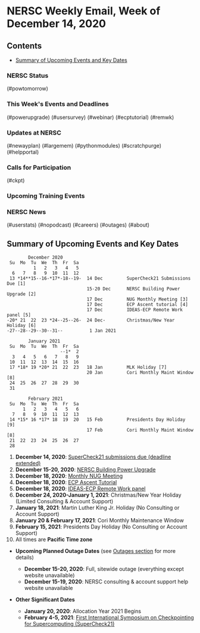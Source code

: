# NERSC Weekly Email, Week of December 14, 2020 <a name="top"></a> #

## Contents ## 

- [Summary of Upcoming Events and Key Dates](#dates)

### NERSC Status

(#powtomorrow)

### This Week's Events and Deadlines

(#powerupgrade)
(#usersurvey)
(#webinar)
(#ecptutorial)
(#remwk)

### Updates at NERSC 

(#newayplan)
(#largemem)
(#pythonmodules)
(#scratchpurge)
(#helpportal)

### Calls for Participation

(#ckpt)

### Upcoming Training Events 


### NERSC News 

(#userstats)
(#nopodcast)
(#careers)
(#outages)
(#about)

## Summary of Upcoming Events and Key Dates <a name="dates"/></a> ##

            December 2020   
     Su  Mo  Tu  We  Th  Fr  Sa
              1   2   3   4   5
      6   7   8   9  10  11  12   
     13 *14**15--16-*17*-18--19-  14 Dec         SuperCheck21 Submissions Due [1]
                                  15-20 Dec      NERSC Building Power Upgrade [2]
                                  17 Dec         NUG Monthly Meeting [3]
                                  17 Dec         ECP Ascent tutorial [4]
                                  17 Dec         IDEAS-ECP Remote Work panel [5]
    -20* 21  22  23 *24--25--26-  24 Dec-        Christmas/New Year Holiday [6]
    -27--28--29--30--31--          1 Jan 2021    

            January 2021      
     Su  Mo  Tu  We  Th  Fr  Sa  
                        --1*  2   
      3   4   5   6   7   8   9  
     10  11  12  13  14  15  16  
     17 *18* 19 *20* 21  22  23   18 Jan         MLK Holiday [7]
                                  20 Jan         Cori Monthly Maint Window [8]
     24  25  26  27  28  29  30  
     31                

            February 2021   
     Su  Mo  Tu  We  Th  Fr  Sa
          1   2   3   4   5   6 
      7   8   9  10  11  12  13 
     14 *15* 16 *17* 18  19  20   15 Feb         Presidents Day Holiday [9]
                                  17 Feb         Cori Monthly Maint Window [8]
     21  22  23  24  25  26  27 
     28                  

1. **December 14, 2020**: [SuperCheck21 submissions due (deadline extended)](#ckpt)
2. **December 15-20, 2020**: [NERSC Building Power Upgrade](#powerupgrade)
3. **December 18, 2020**: [Monthly NUG Meeting](#webinar)
4. **December 18, 2020**: [ECP Ascent Tutorial](#ecptutorial)
5. **December 18, 2020**: [IDEAS-ECP Remote Work panel](#remwk)
6. **December 24, 2020-January 1, 2021**: Christmas/New Year Holiday (Limited Consulting & Account Support)
7. **January 18, 2021**: Martin Luther King Jr. Holiday (No Consulting or Account Support)
8. **January 20 & February 17, 2021**: Cori Monthly Maintenance Window
9. **February 15, 2021**: Presidents Day Holiday (No Consulting or Account Support)
10. All times are **Pacific Time zone**

- **Upcoming Planned Outage Dates** (see [Outages section](#outages) for more 
details)
    - **December 15-20, 2020**: Full, sitewide outage (everything except website unavailable)
    - **December 15-19, 2020**: NERSC consulting & account support help website unavailable

- **Other Significant Dates**
    - **January 20, 2020**: Allocation Year 2021 Begins
    - **February 4-5, 2021**: [First International Symposium on Checkpointing for Supercomputing (SuperCheck21)](#ckpt)
